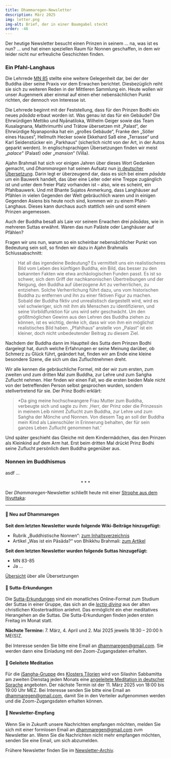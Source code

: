 ```yaml
---
title: Dhammaregen-Newsletter
description: März 2025
img: letter.png
img-alt: Brief, der in einer Baumgabel steckt
order: -46
---
```


Der heutige Newsletter besucht einen Prinzen in seinem … na, was ist es nun? … und hat einen speziellen Raum für Nonnen geschaffen, in dem wir leider nicht nur erfreuliche Geschichten finden.

### Ein Pfahl-Langhaus

Die Lehrrede [MN 85](#/sutta/mn85/de/sabbamitta) stellte eine weitere Gelegenheit dar, bei der der Buddha über seine Praxis vor dem Erwachen berichtet. Diesbezüglich reiht sie sich zu weiteren Reden in der Mittleren Sammlung ein. Heute wollen wir unser Augenmerk aber einmal auf einen eher nebensächlichen Punkt richten, der dennoch von Interesse ist. 

Die Lehrrede beginnt mit der Feststellung, dass für den Prinzen Bodhi ein neues *pāsāda* erbaut worden ist. Was genau ist das für ein Gebäude? Die Ehrwürdigen Mettiko und Nyānatiloka, Wilhelm Geiger sowie das Team Kusalagnana, Maithrimurthi und Trätow übersetzen mit „Palast“, der Ehrwürdige Nyanaponika hat ein „großes Gebäude“, Franke den „Söller eines Hauses“, Hellmuth Hecker sowie Ekkehard Saß eine „Terrasse“ und Karl Seidenstücker ein „Parkhaus“ (sicherlich nicht von der Art, in der Autos geparkt werden). In englischsprachigen Übersetzungen finden wir meist „*palace*“ (Palast) oder „*mansion*“ (Villa).

Ajahn Brahmali hat sich vor einigen Jahren über dieses Wort Gedanken gemacht, und *Dhammaregen* hat seinen Aufsatz nun [in deutscher Übersetzung](#/wiki/buddhismuskunde/pasada). Darin legt er überzeugend dar, dass es sich bei einem *pāsāda* um ein Bauwerk handelt, das über eine Leiter oder eine Treppe zugänglich ist und unter dem freier Platz vorhanden ist – also, wie es scheint, ein Pfahlbauwerk. Und mit Bhante Sujatos Anmerkung, dass Langhäuser auf Pfählen in vielen Gegenden der Welt gebräuchlich waren und in einigen Gegenden Asiens bis heute noch sind, kommen wir zu einem Pfahl-Langhaus. Dieses kann durchaus auch stattlich sein und somit einem Prinzen angemessen.

Auch der Buddha besaß als Laie vor seinem Erwachen drei *pāsādas*, wie in mehreren Suttas erwähnt. Waren das nun Paläste oder Langhäuser auf Pfählen?

Fragen wir uns nun, warum so ein scheinbar nebensächlicher Punkt von Bedeutung sein soll, so finden wir dazu in Ajahn Brahmalis Schlussabschnitt:

>Hat all das irgendeine Bedeutung? Es vermittelt uns ein realistischeres Bild vom Leben des künftigen Buddha, ein Bild, das besser zu den bekannten Fakten wie etwa archäologischen Funden passt. Es ist so schwer, sich dem Griff der nachkanonischen Übertreibungen und der Neigung, den Buddha auf überzogene Art zu verherrlichen, zu entziehen. Solche Verherrlichung führt dazu, uns vom historischen Buddha zu entfernen und ihn zu einer fiktiven Figur zu machen. Sobald der Buddha fiktiv und unrealistisch dargestellt wird, wird es viel schwieriger, sich mit ihm als Menschen zu identifizieren, und seine Vorbildfunktion für uns wird sehr geschwächt. Um den größtmöglichen Gewinn aus den Lehren des Buddha ziehen zu können, ist es wichtig, denke ich, dass wir von ihm ein möglichst realistisches Bild haben. „Pfahlhaus“ anstelle von „Palast“ ist ein kleiner, doch nicht unbedeutender Beitrag zu diesem Ziel.

Nachdem der Buddha dann im Hauptteil des Sutta dem Prinzen Bodhi dargelegt hat, durch welche Erfahrungen er seine Meinung darüber, ob Schmerz zu Glück führt, geändert hat, finden wir am Ende eine kleine besondere Szene, die sich um das Zufluchtnehmen dreht.

Wir alle kennen die gebräuchliche Formel, mit der wir zum ersten, zum zweiten und zum dritten Mal zum Buddha, zur Lehre und zum Saṅgha Zuflucht nehmen. Hier finden wir einen Fall, wo die ersten beiden Male nicht von der betreffenden Person selbst gesprochen wurden, sondern stellvertretend für sie. Der Prinz Bodhi erklärt:

>*Da ging meine hochschwangere Frau Mutter zum Buddha, verbeugte sich und sagte zu ihm: ‚Herr, der Prinz oder die Prinzessin in meinem Leib nimmt Zuflucht zum Buddha, zur Lehre und zum Saṅgha der Mönche und Nonnen. Von diesem Tag an soll der Buddha mein Kind als Laienschüler in Erinnerung behalten, der für sein ganzes Leben Zuflucht genommen hat.‘ 

Und später geschieht das Gleiche mit dem Kindermädchen, das den Prinzen als Kleinkind auf dem Arm hat. Erst beim dritten Mal drückt Prinz Bodhi seine Zuflucht persönlich dem Buddha gegenüber aus.

### Nonnen im Buddhismus

asdf …

<div style="text-align: center;">* * *</div>

Der *Dhammaregen*-Newsletter schließt heute mit einer [Strophe aus dem Itivuttaka](#/sutta/iti2:3.1/de/sabbamitta):



---

#### 🔸 Neu auf Dhammaregen

**Seit dem letzten Newsletter wurde folgende Wiki-Beiträge hinzugefügt:**

- Rubrik „Buddhistische Nonnen“: [zum Inhaltsverzeichnis](#/wiki/nonnen/inhalt)
- Artikel „Was ist ein Pāsāda?“ von Bhikkhu Brahmali: [zum Artikel](#/wiki/buddhismuskunde/pasada)

**Seit dem letzten Newsletter wurden folgende Suttas hinzugefügt:**
- MN 83-85
- Ja …

[Übersicht](#/wiki/uebersetzung/uebersicht) über alle Übersetzungen

#### 🔸 Sutta-Erkundungen 

Die [Sutta-Erkundungen](#/wiki/erkundung) sind ein monatliches Online-Format zum Studium der Suttas in einer Gruppe, das sich an die [*lectio divina*](https://de.wikipedia.org/wiki/Lectio_divina) aus der alten christlichen Klostertradition anlehnt. Das ermöglicht ein eher meditatives Herangehen an die Suttas. Die Sutta-Erkundungen finden jeden ersten Freitag im Monat statt. 

**Nächste Termine:** 7. März, 4. April und 2. Mai 2025 jeweils 18:30 – 20:00 h ME(S)Z.

Bei Interesse senden Sie bitte eine Email an [dhammaregen@gmail.com](mailto:dhammaregen@gmail.com). Sie werden dann eine Einladung mit den Zoom-Zugangsdaten erhalten.

#### 🔸 Geleitete Meditation 

Für die [iSangha-Gruppe](https://www.samita.be/de/isangha/) des [Klosters Tilorien](https://www.samita.be/de/tilorien-monastery/) wird von Silashin Sabbamitta am zweiten Dienstag jeden Monats eine [angeleitete Meditation in deutscher Sprache](#/wiki/meditation) angeboten. Der nächste Termin ist der 11. März 2025 von 18:00 bis 19:00 Uhr MEZ. Bei Interesse senden Sie bitte eine Email an [dhammaregen@gmail.com](mailto:dhammaregen@gmail.com), damit Sie in den Verteiler aufgenommen werden und die Zoom-Zugangsdaten erhalten können.

#### 🔸 Newsletter-Empfang

Wenn Sie in Zukunft unsere Nachrichten empfangen möchten, melden Sie sich mit einer formlosen Email an [dhammaregen@gmail.com](mailto:dhammaregen@gmail.com) zum Newsletter an. Wenn Sie die Nachrichten nicht mehr empfangen möchten, senden Sie eine Email, um sich abzumelden. 

Frühere Newsletter finden Sie im [Newsletter-Archiv](#/wiki/news/inhalt).